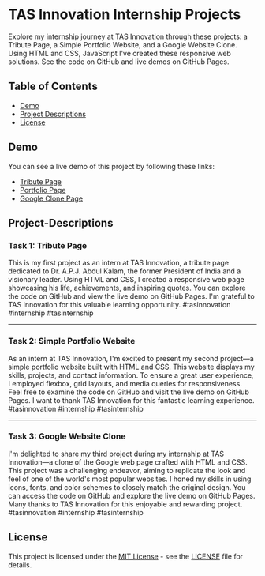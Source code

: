 # TAS Innovation Internship Projects

Explore my internship journey at TAS Innovation through these projects: a Tribute Page, a Simple Portfolio Website, and a Google Website Clone. Using HTML and CSS, JavaScript I've created these responsive web solutions. See the code on GitHub and live demos on GitHub Pages. 

## Table of Contents

- [Demo](#demo)
- [Project Descriptions](#project-descriptions)
- [License](#license)

## Demo

You can see a live demo of this project by following these links:

- [Tribute Page](https://vijaythedev.github.io/TAS-Innovation/Tribute%20Page/index.html)
- [Portfolio Page](https://vijaythedev.github.io/TAS-Innovation/portfolio/index.html)
- [Google Clone Page](https://vijaythedev.github.io/TAS-Innovation/Google%20Clone/index.html)

## Project-Descriptions

### Task 1: Tribute Page

This is my first project as an intern at TAS Innovation, a tribute page dedicated to Dr. A.P.J. Abdul Kalam, the former President of India and a visionary leader. Using HTML and CSS, I created a responsive web page showcasing his life, achievements, and inspiring quotes. You can explore the code on GitHub and view the live demo on GitHub Pages. I'm grateful to TAS Innovation for this valuable learning opportunity. #tasinnovation #internship #tasinternship

---

### Task 2: Simple Portfolio Website

As an intern at TAS Innovation, I'm excited to present my second project—a simple portfolio website built with HTML and CSS. This website displays my skills, projects, and contact information. To ensure a great user experience, I employed flexbox, grid layouts, and media queries for responsiveness. Feel free to examine the code on GitHub and visit the live demo on GitHub Pages. I want to thank TAS Innovation for this fantastic learning experience. #tasinnovation #internship #tasinternship

---

### Task 3: Google Website Clone

I'm delighted to share my third project during my internship at TAS Innovation—a clone of the Google web page crafted with HTML and CSS. This project was a challenging endeavor, aiming to replicate the look and feel of one of the world's most popular websites. I honed my skills in using icons, fonts, and color schemes to closely match the original design. You can access the code on GitHub and explore the live demo on GitHub Pages. Many thanks to TAS Innovation for this enjoyable and rewarding project. #tasinnovation #internship #tasinternship


## License

This project is licensed under the [MIT License](https://github.com/VijayTheDev/TAS-Innovation/blob/main/LICENSE) - see the [LICENSE](LICENSE) file for details.
